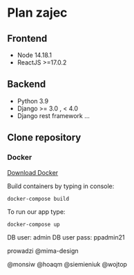 # Plan zajec

## Frontend
- Node 14.18.1
- ReactJS >=17.0.2

## Backend
- Python 3.9
- Django >= 3.0 , < 4.0
- Django rest framework ...

## Clone repository
### Docker
[Download Docker](https://www.docker.com/get-started)

Build containers by typing in console:
```console
docker-compose build
```

To run our app type:
```console
docker-compose up
```

DB user: admin
DB user pass: ppadmin21


prowadzi @mima-design

@monsiw
@hoaqm
@siemieniuk
@wojtop
